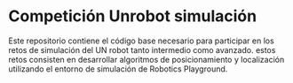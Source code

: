 # Competición Unrobot simulación 
Este repositorio contiene el código base necesario para participar en los retos de simulación del UN robot tanto intermedio como avanzado. estos retos consisten en desarrollar algoritmos de posicionamiento y localización utilizando el entorno de simulación de Robotics Playground.



